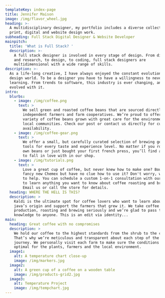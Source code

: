 ```yaml
---
templateKey: index-page
title: Jennifer Maison
image: /img/flavor_wheel.jpg
heading: >-
  A multidisciplinary designer, my portfolio includes a diverse collection of
  print, digital and website design work.
subheading: Full Stack Digital Designer & Website Developer
mainpitch:
  title: 'What is Full Stack? '
  description: >-
    A full stack designer is involved in every stage of design. From discovery
    and research, to design, to coding, full stack designers are
    multidimensional with a wide range of skills.
description: >-
  As a life-long creative, I have always enjoyed the constant evolution of the
  design world. To be a designer you have to have a willingness to never stop
  learning. From trends to software, this industry is ever changing, and I have
  evolved with it.
intro:
  blurbs:
    - image: /img/coffee.png
      text: >
        We sell green and roasted coffee beans that are sourced directly from
        independent farmers and farm cooperatives. We’re proud to offer a
        variety of coffee beans grown with great care for the environment and
        local communities. Check our post or contact us directly for current
        availability.
    - image: /img/coffee-gear.png
      text: >
        We offer a small, but carefully curated selection of brewing gear and
        tools for every taste and experience level. No matter if you roast your
        own beans or just bought your first french press, you’ll find a gadget
        to fall in love with in our shop.
    - image: /img/tutorials.png
      text: >
        Love a great cup of coffee, but never knew how to make one? Bought a
        fancy new Chemex but have no clue how to use it? Don't worry, we’re here
        to help. You can schedule a custom 1-on-1 consultation with our baristas
        to learn anything you want to know about coffee roasting and brewing.
        Email us or call the store for details.
  heading: WHERE THE HELL IS THIS?
  description: >
    Kaldi is the ultimate spot for coffee lovers who want to learn about their
    java’s origin and support the farmers that grew it. We take coffee
    production, roasting and brewing seriously and we’re glad to pass that
    knowledge to anyone. This is an edit via identity...
main:
  heading: Great coffee with no compromises
  description: >
    We hold our coffee to the highest standards from the shrub to the cup.
    That’s why we’re meticulous and transparent about each step of the coffee’s
    journey. We personally visit each farm to make sure the conditions are
    optimal for the plants, farmers and the local environment.
  image1:
    alt: A temperature chart close-up
    image: /img/markers.jpg
  image2:
    alt: A green cup of a coffee on a wooden table
    image: /img/products-grid2.jpg
  image3:
    alt: Temperature Project
    image: /img/tempchart.jpg
---
```


